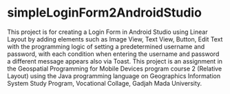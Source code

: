 # simpleLoginForm2AndroidStudio
This project is for creating a Login Form in Android Studio using Linear Layout by adding elements such as Image View, Text View, Button, Edit Text with the programming logic of setting a predetermined username and password, with each condition when entering the username and password a different message appears also via Toast.
This project is an assignment in the Geospatial Programming for Mobile Devices program course 2 (Relative Layout) using the Java programming language on Geographics Information System Study Program, Vocational Collage, Gadjah Mada University.
